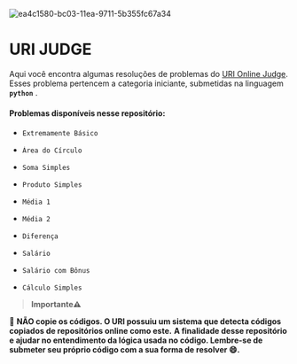 ![ea4c1580-bc03-11ea-9711-5b355fc67a34](https://user-images.githubusercontent.com/82355865/120260326-0caf3e80-c26c-11eb-9b0a-a32b460a3e21.png)
# URI JUDGE
Aqui você encontra algumas resoluções de problemas do [URI Online Judge](https://www.urionlinejudge.com.br/). Esses problema pertencem a categoria iniciante, submetidas na linguagem <b>`python`</b> .


#### Problemas disponíveis nesse repositório:
*     Extremamente Básico
*     Área do Círculo
*     Soma Simples
*     Produto Simples
*     Média 1
*     Média 2
*     Diferença
*     Salário
*     Salário com Bônus
*     Cálculo Simples


>  <b> Importante⚠️ </b>

🚫 **NÃO copie os códigos. O URI possuiu um sistema que detecta códigos copiados de repositórios online como este.**
**A finalidade desse repositório e ajudar no entendimento da lógica usada no código. Lembre-se de submeter seu próprio código com a sua forma de resolver :smile:.**
